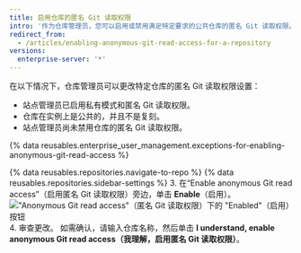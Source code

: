 ```yaml
---
title: 启用仓库的匿名 Git 读取权限
intro: '作为仓库管理员，您可以启用或禁用满足特定要求的公共仓库的匿名 Git 读取权限。'
redirect_from:
  - /articles/enabling-anonymous-git-read-access-for-a-repository
versions:
  enterprise-server: '*'
---
```


在以下情况下，仓库管理员可以更改特定仓库的匿名 Git 读取权限设置：
- 站点管理员已启用私有模式和匿名 Git 读取权限。
- 仓库在实例上是公共的，并且不是复刻。
- 站点管理员尚未禁用仓库的匿名 Git 读取权限。

{% data reusables.enterprise_user_management.exceptions-for-enabling-anonymous-git-read-access %}

{% data reusables.repositories.navigate-to-repo %}
{% data reusables.repositories.sidebar-settings %}
3. 在“Enable anonymous Git read access”（启用匿名 Git 读取权限）旁边，单击 **Enable**（启用）。 !["Anonymous Git read access"（匿名 Git 读取权限）下的
 "Enabled"（启用）按钮](/assets/images/help/repository/enable-git-read-access-for-a-repo.png)
4. 审查更改。 如需确认，请输入仓库名称，然后单击 **I understand, enable anonymous Git read access（我理解，启用匿名 Git 读取权限）**。
